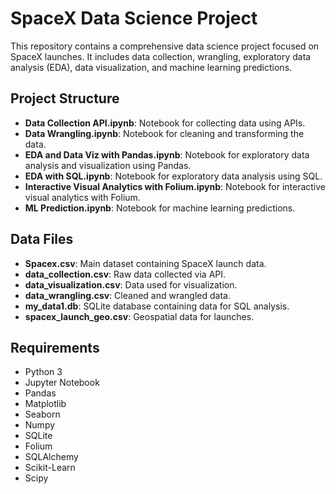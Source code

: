 # SpaceX Data Science Project

This repository contains a comprehensive data science project focused on SpaceX launches. It includes data collection, wrangling, exploratory data analysis (EDA), data visualization, and machine learning predictions.

## Project Structure

- **Data Collection API.ipynb**: Notebook for collecting data using APIs.
- **Data Wrangling.ipynb**: Notebook for cleaning and transforming the data.
- **EDA and Data Viz with Pandas.ipynb**: Notebook for exploratory data analysis and visualization using Pandas.
- **EDA with SQL.ipynb**: Notebook for exploratory data analysis using SQL.
- **Interactive Visual Analytics with Folium.ipynb**: Notebook for interactive visual analytics with Folium.
- **ML Prediction.ipynb**: Notebook for machine learning predictions.

## Data Files

- **Spacex.csv**: Main dataset containing SpaceX launch data.
- **data_collection.csv**: Raw data collected via API.
- **data_visualization.csv**: Data used for visualization.
- **data_wrangling.csv**: Cleaned and wrangled data.
- **my_data1.db**: SQLite database containing data for SQL analysis.
- **spacex_launch_geo.csv**: Geospatial data for launches.

## Requirements

- Python 3
- Jupyter Notebook
- Pandas
- Matplotlib
- Seaborn
- Numpy
- SQLite
- Folium
- SQLAlchemy
- Scikit-Learn
- Scipy


